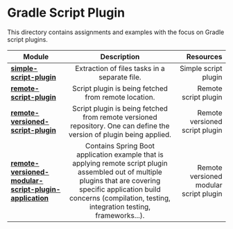 # Gradle Script Plugin

This directory contains assignments and examples with the focus on Gradle script plugins.

|    Module     |  Description  |  Resources   |
| ------------- |:-------------:|-------------:|
| **[simple-script-plugin](simple-script-plugin)**     | Extraction of files tasks in a separate file. | Simple script plugin  |
| **[remote-script-plugin](remote-script-plugin)** | Script plugin is being fetched from remote location. | Remote script plugin |
| **[remote-versioned-script-plugin](remote-versioned-script-plugin)** | Script plugin is being fetched from remote versioned repository. One can define the version of plugin being applied. | Remote versioned script plugin |
| **[remote-versioned-modular-script-plugin-application](remote-versioned-modular-script-plugin-application)** | Contains Spring Boot application example that is applying remote script plugin assembled out of multiple plugins that are covering specific application build concerns (compilation, testing, integration testing, frameworks...). | Remote versioned modular script plugin |

